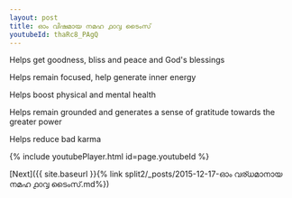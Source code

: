 ```yaml
---
layout: post
title: ഓം വിഷമായ നമഹ ൧൦൮ ടൈംസ്
youtubeId: thaRc8_PAgQ
---
```

 
 
Helps get goodness, bliss and peace and God's blessings
 
Helps remain focused, help generate inner energy 
 
Helps boost physical and mental health 
 
Helps remain grounded and generates a sense of gratitude towards the greater power 
 
Helps reduce bad karma
 
 
 
 


{% include youtubePlayer.html id=page.youtubeId %}
 
[Next]({{ site.baseurl }}{% link  split2/_posts/2015-12-17-ഓം വര്ധമാനായ നമഹ ൧൦൮ ടൈംസ്.md%})
 
